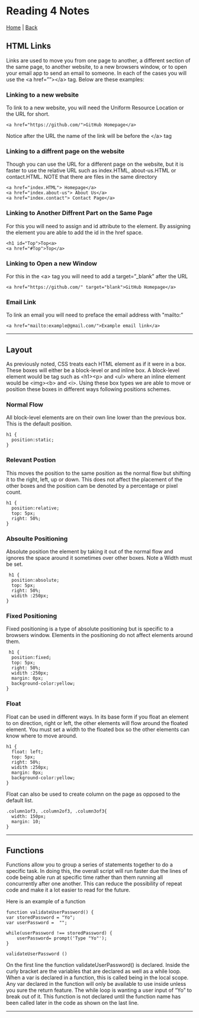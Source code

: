 # Reading 4 Notes

[Home](/README.md) | [Back](/201-main/201TableofContents.md)

## HTML Links

  Links are used to move you from one page to another, a different section of the same page, to another website, to a new browsers window, or to open your email app to send an email to someone. In each of the cases you will use the \<a href=””>\</a> tag. Below are these examples:

  

### <b>Linking to a new website</b>

  To link to a new website, you will need the Uniform Resource Location or the URL for short. 

    <a href="https://github.com/">GitHub Homepage</a>

Notice after the URL the name of the link will be before the \</a> tag

### <b>Linking to a diffrent page on the website </b>

  Though you can use the URL for a different page on the website, but it is faster to use the relative URL such as index.HTML, about-us.HTML or contact.HTML. NOTE that there are files in the same directory

    <a href="index.HTML"> Homepage</a>
    <a href="index.about-us"> About Us</a>
    <a href="index.contact"> Contact Page</a>

### <b> Linking to Another Diffrent Part on the Same Page </b>

  For this you will need to assign and id attribute to the element. By assigning the element you are able to add the id in the href space. 

    <h1 id="Top">Top<a>
    <a href="#Top">Top</a>

### <b> Linking to Open a new Window </b>

  For this in the \<a> tag you will need to add a target=”_blank” after the URL

    <a href="https://github.com/" target="blank">GitHub Homepage</a>

### <b> Email Link </b>

  To link an email you will need to preface the email address with "mailto:”

    <a href="mailto:example@gmail.com/">Example email link</a>
___
## Layout

  As previously noted, CSS treats each HTML element as if it were in a box. These boxes will either be a block-level or and inline box. A block-level element would be tag such as \<h1>\<p> and \<ul> where an inline element would be \<img>\<b> and \<i>. Using these box types we are able to move or position these boxes in different ways following positions schemes.

### Normal Flow

  All block-level elements are on their own line lower than the previous box. This is the default position. 
    
    h1 {
      position:static;
    }

### Relevant Postion

  This moves the position to the same position as the normal flow but shifting it to the right, left, up or down. This does not affect the placement of the other boxes and the position cam be denoted by a percentage or pixel count.

    h1 {
      position:relative;
      top: 5px;
      right: 50%;
    }

### Absoulte Positioning

  Absolute position the element by taking it out of the normal flow and ignores the space around it sometimes over other boxes. Note a Width must be set.

     h1 {
      position:absolute;
      top: 5px;
      right: 50%;
      widith :250px;
    }

### Fixed Positioning

  Fixed positioning is a type of absolute positioning but is specific to a browsers window. Elements in the positioning do not affect elements around them.

     h1 {
      position:fixed;
      top: 5px;
      right: 50%;
      widith :250px;
      margin: 0px;
      background-color:yellow;
    }

### Float

  Float can be used in different ways. In its base form if you float an element to on direction, right or left, the other elements will flow around the floated element. You must set a width to the floated box so the other elements can know where to move around. 

    h1 {
      float: left;
      top: 5px;
      right: 50%;
      widith :250px;
      margin: 0px;
      background-color:yellow;
    }

Float can also be used to create column on the page as opposed to the default list. 

    .column1of3, .column2of3, .column3of3{
      width: 150px;
      margin: 10;
    }

___
 ## Functions

  
Functions allow you to group a series of statements together to do a specific task. In doing this, the overall script will run faster due the lines of code being able run at specific time rather than them running all concurrently after one another. This can reduce the possibility of repeat code and make it a lot easier to read for the future. 

Here is an example of a function

    function validateUserPassword() {
    var storedPassword = "Yo";
    var userPassword =  "";

    while(userPassword !== storedPassword) {
        userPassword= prompt('Type "Yo"');
    }

    validateUserPassword ()


On the first line the function validateUserPassword() is declared. Inside the curly bracket are the variables that are declared as well as a while loop. When a var is declared in a function, this is called being in the local scope. Any var declared in the function will only be available to use inside unless you sure the return feature. The while loop is wanting a user input of “Yo” to break out of it. This function is not declared until the function name has been called later in the code as shown on the last line.

___
